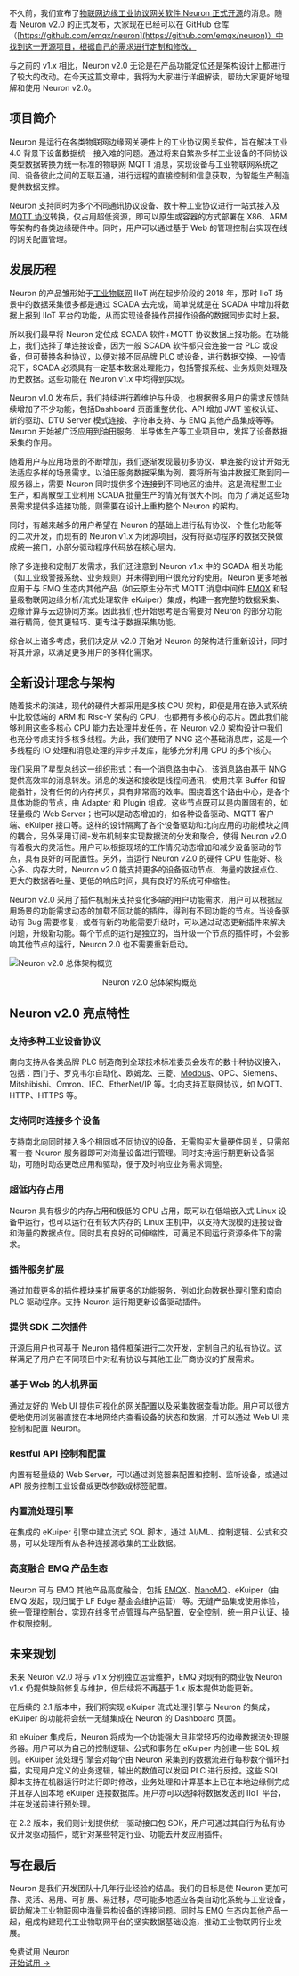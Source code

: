 不久前，我们宣布了[物联网边缘工业协议网关软件 Neuron 正式开源](https://www.emqx.com/zh/news/industrial-protocols-gateway-neuron-officially-open-source)的消息。随着 Neuron v2.0 的正式发布，大家现在已经可以在 GitHub 仓库（[https://github.com/emqx/neuron](https://github.com/emqx/neuron)）中找到这一开源项目，根据自己的需求进行定制和修改。

与之前的 v1.x 相比，Neuron v2.0 无论是在产品功能定位还是架构设计上都进行了较大的改动。在今天这篇文章中，我将为大家进行详细解读，帮助大家更好地理解和使用 Neuron v2.0。

## 项目简介

Neuron 是运行在各类物联网边缘网关硬件上的工业协议网关软件，旨在解决工业 4.0 背景下设备数据统一接入难的问题。通过将来自繁杂多样工业设备的不同协议类型数据转换为统一标准的物联网 MQTT 消息，实现设备与工业物联网系统之间、设备彼此之间的互联互通，进行远程的直接控制和信息获取，为智能生产制造提供数据支撑。

Neuron 支持同时为多个不同通讯协议设备、数十种工业协议进行一站式接入及 [MQTT 协议](https://www.emqx.com/zh/mqtt-guide)转换，仅占用超低资源，即可以原生或容器的方式部署在 X86、ARM 等架构的各类边缘硬件中。同时，用户可以通过基于 Web 的管理控制台实现在线的网关配置管理。

## 发展历程

Neuron 的产品雏形始于[工业物联网](https://www.emqx.com/zh/blog/iiot-explained-examples-technologies-benefits-and-challenges) IIoT 尚在起步阶段的 2018 年，那时 IIoT 场景中的数据采集很多都是通过 SCADA 去完成，简单说就是在 SCADA 中增加将数据上报到 IIoT 平台的功能，从而实现设备操作员操作设备的数据同步实时上报。

所以我们最早将 Neuron 定位成 SCADA 软件+MQTT 协议数据上报功能。在功能上，我们选择了单连接设备，因为一般 SCADA 软件都只会连接一台 PLC 或设备，但可替换各种协议，以便对接不同品牌 PLC 或设备，进行数据交换。一般情况下，SCADA 必须具有一定基本数据处理能力，包括警报系统、业务规则处理及历史数据。这些功能在 Neuron v1.x 中均得到实现。

Neuron v1.0 发布后，我们持续进行着维护与升级，也根据很多用户的需求反馈陆续增加了不少功能，包括Dashboard 页面重整优化、API 增加 JWT 鉴权认证、新的驱动、DTU Server 模式连接、字符串支持、与 EMQ 其他产品集成等等。Neuron 开始被广泛应用到油田服务、半导体生产等工业项目中，发挥了设备数据采集的作用。

随着用户与应用场景的不断增加，我们逐渐发现最初多协议、单连接的设计开始无法适应多样的场景需求。以油田服务数据采集为例，要将所有油井数据汇聚到同一服务器上，需要 Neuron 同时提供多个连接到不同地区的油井。这是流程型工业生产，和离散型工业利用 SCADA 批量生产的情况有很大不同。而为了满足这些场景需求提供多连接功能，则需要在设计上重构整个 Neuron 的架构。

同时，有越来越多的用户希望在 Neuron 的基础上进行私有协议、个性化功能等的二次开发，而现有的 Neuron v1.x 为闭源项目，没有将驱动程序的数据交换做成统一接口，小部分驱动程序代码放在核心层内。

除了多连接和定制开发需求，我们还注意到 Neuron v1.x 中的 SCADA 相关功能（如工业级警报系统、业务规则）并未得到用户很充分的使用。Neuron 更多地被应用于与 EMQ 生态内其他产品（如云原生分布式 MQTT 消息中间件 [EMQX](https://www.emqx.com/zh/products/emqx) 和轻量级物联网边缘分析/流式处理软件 eKuiper）集成，构建一套完整的数据采集、边缘计算与云边协同方案。因此我们也开始思考是否需要对 Neuron 的部分功能进行精简，使其更轻巧、更专注于数据采集功能。

综合以上诸多考虑，我们决定从 v2.0 开始对 Neuron 的架构进行重新设计，同时将其开源，以满足更多用户的多样化需求。

## 全新设计理念与架构

随着技术的演进，现代的硬件大都采用是多核 CPU 架构，即便是用在嵌入式系统中比较低端的 ARM 和 Risc-V 架构的 CPU，也都拥有多核心的芯片。因此我们能够利用这些多核心 CPU 能力去处理并发任务，在 Neuron v2.0 架构设计中我们也充分考虑支持多核多线程。为此，我们使用了 NNG 这个基础消息库，这是一个多线程的 IO 处理和消息处理的异步并发库，能够充分利用 CPU 的多个核心。

我们采用了星型总线这一组织形式：有一个消息路由中心，该消息路由基于 NNG 提供高效率的消息转发。消息的发送和接收是线程间通讯，使用共享 Buffer 和智能指针，没有任何的内存拷贝，具有非常高的效率。围绕着这个路由中心，是各个具体功能的节点，由 Adapter 和 Plugin 组成。这些节点既可以是内置固有的，如轻量级的 Web Server；也可以是动态增加的，如各种设备驱动、MQTT 客户端、eKuiper 接口等。这样的设计隔离了各个设备驱动和北向应用的功能模块之间的耦合，另外采用订阅-发布机制来实现数据流的分发和聚合，使得 Neuron v2.0 有着极大的灵活性。用户可以根据现场的工作情况动态增加和减少设备驱动的节点，具有良好的可配置性。另外，当运行 Neuron v2.0 的硬件 CPU 性能好、核心多、内存大时，Neuron v2.0 能支持更多的设备驱动节点、海量的数据点位、更大的数据吞吐量、更低的响应时间，具有良好的系统可伸缩性。

Neuron v2.0 采用了插件机制来支持变化多端的用户功能需求，用户可以根据应用场景的功能需求动态的加载不同功能的插件，得到有不同功能的节点。当设备驱动有 Bug 需要修复，或者有新的功能需要升级时，可以通过动态更新插件来解决问题，升级新功能。每个节点的运行是独立的，当升级一个节点的插件时，不会影响其他节点的运行，Neuron 2.0 也不需要重新启动。

![Neuron v2.0 总体架构概览](https://assets.emqx.com/images/2f41c3862274b332d9e2f4854775033f.jpeg)

<center>Neuron v2.0 总体架构概览</center>

 

## Neuron v2.0 亮点特性

### 支持多种工业设备协议

南向支持从各类品牌 PLC 制造商到全球技术标准委员会发布的数十种协议接入，包括：西门子、罗克韦尔自动化、欧姆龙、三菱、[Modbus](https://www.emqx.com/zh/blog/modbus-protocol-the-grandfather-of-iot-communication)、OPC、Siemens、Mitshibishi、Omron、IEC、EtherNet/IP 等。北向支持互联网协议，如 MQTT、HTTP、HTTPS 等。

### 支持同时连接多个设备

支持南北向同时接入多个相同或不同协议的设备，无需购买大量硬件网关，只需部署一套 Neuron 服务器即可对海量设备进行管理。同时支持运行期更新设备驱动，可随时动态更改应用和驱动，便于及时响应业务需求调整。

### 超低内存占用

Neuron 具有极少的内存占用和极低的 CPU 占用，既可以在低端嵌入式 Linux 设备中运行，也可以运行在有较大内存的 Linux 主机中，以支持大规模的连接设备和海量的数据点位。同时具有良好的可伸缩性，可满足不同运行资源条件下的需求。

### 插件服务扩展

通过加载更多的插件模块来扩展更多的功能服务，例如北向数据处理引擎和南向 PLC 驱动程序。支持 Neuron 运行期更新设备驱动插件。

### 提供 SDK 二次插件

开源后用户也可基于 Neuron 插件框架进行二次开发，定制自己的私有协议。这样满足了用户在不同项目中对私有协议与其他工业厂商协议的扩展需求。

### 基于 Web 的人机界面

通过友好的 Web UI 提供可视化的网关配置以及采集数据查看功能。用户可以很方便地使用浏览器直接在本地网络内查看设备的状态和数据，并可以通过 Web UI 来控制和配置 Neuron。

### Restful API 控制和配置

内置有轻量级的 Web Server，可以通过浏览器来配置和控制、监听设备，或通过 API 服务控制工业设备或更改参数或标签配置。

### 内置流处理引擎

在集成的 eKuiper 引擎中建立流式 SQL 脚本，通过 AI/ML、控制逻辑、公式和交易，可以处理所有从各种连接源收集的工业数据。

### 高度融合 EMQ 产品生态

Neuron 可与 EMQ 其他产品高度融合，包括 [EMQX](https://www.emqx.com/zh/products/emqx)、[NanoMQ](https://www.emqx.com/zh/products/nanomq)、eKuiper（由 EMQ 发起，现归属于 LF Edge 基金会维护运营） 等。无缝产品集成使用体验，统一管理控制台，实现在线多节点管理与产品配置，安全控制，统一用户认证、操作权限控制。

## 未来规划

未来 Neuron v2.0 将与 v1.x 分别独立运营维护，EMQ 对现有的商业版 Neuron v1.x 仍提供缺陷修复与维护，但后续将不再基于 1.x 版本提供功能更新。

在后续的 2.1 版本中，我们将实现 eKuiper 流式处理引擎与 Neuron 的集成，eKuiper 的功能将会统一无缝集成在 Neuron 的 Dashboard 页面。

和 eKuiper 集成后，Neuron 将成为一个功能强大且非常轻巧的边缘数据流处理服务器。用户可以为自己的控制逻辑、公式和事务在 eKuiper 内创建一些 SQL 规则。eKuiper 流处理引擎会对每个由 Neuron 采集到的数据流进行每秒数个循环扫描，实现用户定义的业务逻辑，输出的数值可以发回 PLC 进行反控。这些 SQL 脚本支持在机器运行时进行即时修改，业务处理和计算基本上已在本地边缘侧完成并且存入回本地 eKuiper 连接数据库。用户亦可以选择将数据发送到 IIoT 平台，并在发送前进行预处理。

在 2.2 版本，我们则计划提供统一驱动接口包 SDK，用户可通过其自行为私有协议开发驱动插件，或针对某些特定行业、功能去开发应用插件。

## 写在最后

Neuron 是我们开发团队十几年行业经验的结晶。我们的目标是使 Neuron 更加可靠、灵活、易用、可扩展、易迁移，尽可能多地适应各类自动化系统与工业设备，帮助解决工业物联网中海量异构设备的连接问题。同时与 EMQ 生态内其他产品一起，组成构建现代工业物联网平台的坚实数据基础设施，推动工业物联网行业发展。



<section class="promotion">
    <div>
        免费试用 Neuron
    </div>
    <a href="https://www.emqx.com/zh/try?product=neuron" class="button is-gradient px-5">开始试用 →</a>
</section>
